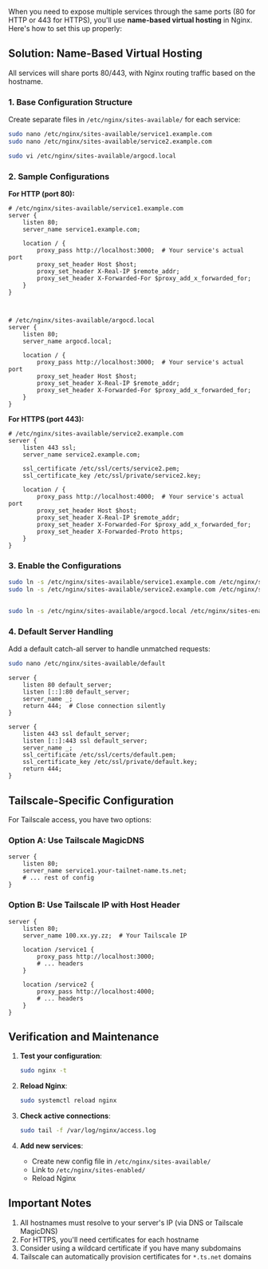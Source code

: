 
When you need to expose multiple services through the same ports (80 for HTTP or 443 for HTTPS), you'll use **name-based virtual hosting** in Nginx. Here's how to set this up properly:

## Solution: Name-Based Virtual Hosting

All services will share ports 80/443, with Nginx routing traffic based on the hostname.

### 1. Base Configuration Structure

Create separate files in `/etc/nginx/sites-available/` for each service:

```bash
sudo nano /etc/nginx/sites-available/service1.example.com
sudo nano /etc/nginx/sites-available/service2.example.com

sudo vi /etc/nginx/sites-available/argocd.local
```

### 2. Sample Configurations

**For HTTP (port 80):**
```nginx
# /etc/nginx/sites-available/service1.example.com
server {
    listen 80;
    server_name service1.example.com;
    
    location / {
        proxy_pass http://localhost:3000;  # Your service's actual port
        proxy_set_header Host $host;
        proxy_set_header X-Real-IP $remote_addr;
        proxy_set_header X-Forwarded-For $proxy_add_x_forwarded_for;
    }
}



# /etc/nginx/sites-available/argocd.local
server {
    listen 80;
    server_name argocd.local;
    
    location / {
        proxy_pass http://localhost:3000;  # Your service's actual port
        proxy_set_header Host $host;
        proxy_set_header X-Real-IP $remote_addr;
        proxy_set_header X-Forwarded-For $proxy_add_x_forwarded_for;
    }
}
```

**For HTTPS (port 443):**
```nginx
# /etc/nginx/sites-available/service2.example.com
server {
    listen 443 ssl;
    server_name service2.example.com;
    
    ssl_certificate /etc/ssl/certs/service2.pem;
    ssl_certificate_key /etc/ssl/private/service2.key;
    
    location / {
        proxy_pass http://localhost:4000;  # Your service's actual port
        proxy_set_header Host $host;
        proxy_set_header X-Real-IP $remote_addr;
        proxy_set_header X-Forwarded-For $proxy_add_x_forwarded_for;
        proxy_set_header X-Forwarded-Proto https;
    }
}
```

### 3. Enable the Configurations

```bash
sudo ln -s /etc/nginx/sites-available/service1.example.com /etc/nginx/sites-enabled/
sudo ln -s /etc/nginx/sites-available/service2.example.com /etc/nginx/sites-enabled/


sudo ln -s /etc/nginx/sites-available/argocd.local /etc/nginx/sites-enabled/
```

### 4. Default Server Handling

Add a default catch-all server to handle unmatched requests:

```bash
sudo nano /etc/nginx/sites-available/default
```

```nginx
server {
    listen 80 default_server;
    listen [::]:80 default_server;
    server_name _;
    return 444;  # Close connection silently
}

server {
    listen 443 ssl default_server;
    listen [::]:443 ssl default_server;
    server_name _;
    ssl_certificate /etc/ssl/certs/default.pem;
    ssl_certificate_key /etc/ssl/private/default.key;
    return 444;
}
```

## Tailscale-Specific Configuration

For Tailscale access, you have two options:

### Option A: Use Tailscale MagicDNS
```nginx
server {
    listen 80;
    server_name service1.your-tailnet-name.ts.net;
    # ... rest of config
}
```

### Option B: Use Tailscale IP with Host Header
```nginx
server {
    listen 80;
    server_name 100.xx.yy.zz;  # Your Tailscale IP
    
    location /service1 {
        proxy_pass http://localhost:3000;
        # ... headers
    }
    
    location /service2 {
        proxy_pass http://localhost:4000;
        # ... headers
    }
}
```

## Verification and Maintenance

1. **Test your configuration**:
   ```bash
   sudo nginx -t
   ```

2. **Reload Nginx**:
   ```bash
   sudo systemctl reload nginx
   ```

3. **Check active connections**:
   ```bash
   sudo tail -f /var/log/nginx/access.log
   ```

4. **Add new services**:
   - Create new config file in `/etc/nginx/sites-available/`
   - Link to `/etc/nginx/sites-enabled/`
   - Reload Nginx

## Important Notes

1. All hostnames must resolve to your server's IP (via DNS or Tailscale MagicDNS)
2. For HTTPS, you'll need certificates for each hostname
3. Consider using a wildcard certificate if you have many subdomains
4. Tailscale can automatically provision certificates for `*.ts.net` domains
